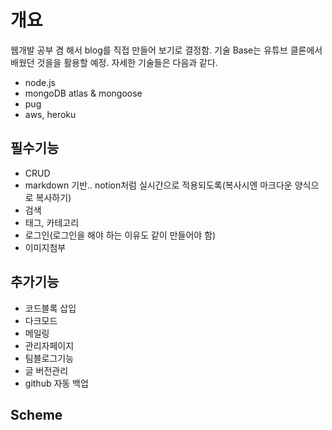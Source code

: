 # 개요

 웹개발 공부 겸 해서 blog를 직접 만들어 보기로 결정함. 기술 Base는 유튜브 클론에서 배웠던 것을을 활용할 예정. 자세한 기술들은 다음과 같다.

- node.js
- mongoDB atlas &  mongoose
- pug
- aws, heroku

## 필수기능

- CRUD
- markdown 기반.. notion처럼 실시간으로 적용되도록(복사시엔 마크다운 양식으로 복사하기)
- 검색
- 태그, 카테고리
- 로그인(로그인을 해야 하는 이유도 같이 만들어야 함)
- 이미지첨부

## 추가기능

- 코드블록 삽입
- 다크모드
- 메일링
- 관리자페이지
- 팀블로그기능
- 글 버전관리
- github 자동 백업

## Scheme
